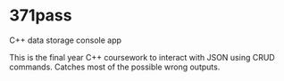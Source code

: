 # 371pass
C++ data storage console app

This is the final year C++ coursework to interact with JSON using CRUD commands. Catches most of the possible wrong outputs.
